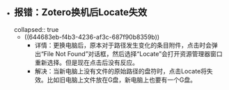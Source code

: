 - ## 报错：Zotero换机后Locate失效
  collapsed:: true
	- ((644683eb-f4b3-4236-af3c-687f90b8359b))
		- 详情：更换电脑后，原本对于路径发生变化的条目附件，点击时会弹出“File Not Found”对话框，然后选择“Locate”会打开资源管理器窗口重新选择。但是现在点击后没有反应。
		- 解决：当新电脑上没有文件的原始路径的盘符时，点击Locate将失效。比如旧电脑上文件放在G盘，新电脑上也要有一个G盘。